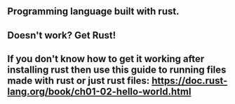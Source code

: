 ## Programming language built with rust.
## Doesn't work? Get Rust!
## If you don't know how to get it working after installing rust then use this guide to running files made with rust or just rust files: https://doc.rust-lang.org/book/ch01-02-hello-world.html
